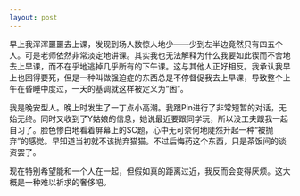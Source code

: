 ```yaml
---
layout: post
---
```

早上我浑浑噩噩去上课，发现到场人数惊人地少——少到左半边竟然只有四五个人。可是老师依然非常淡定地讲课。其实我也无法解释为什么我要如此锲而不舍地去上早课，而不在乎地逃掉几乎所有的下午课。这与其他人正好相反。我承认我早上也困得要死，但是一种叫做强迫症的东西总是不停督促我去上早课，导致整个上午在昏睡中度过，一天的基调就这样被定义为“困”。

我是晚安型人。晚上时发生了一丁点小高潮。我跟Pin进行了非常短暂的对话，无始无终。同时又收到了Y姑娘的信息，她说最近要跟同学玩，所以没工夫跟我一起自习了。脸色惨白地看着屏幕上的SC题，心中无可奈何地陡然升起一种“被抛弃”的感觉。早知道当初就不该抛弃猫猫。不过后悔药这个东西，只是茶饭间的谈资罢了。

现在特别希望能和一个人在一起，但假如真的距离过近，我反而会变得厌烦。这大概是一种难以祈求的奢侈吧。